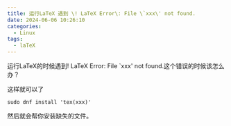 ```yaml
---
title: 运行LaTeX 遇到 \! LaTeX Error\: File \`xxx\' not found.
date: 2024-06-06 10:26:10
categories:
  - Linux
tags:
  - laTeX
---
```

运行LaTeX的时候遇到! LaTeX Error: File `xxx' not found.这个错误的时候该怎么办？
<!--less-->
这样就可以了
```
sudo dnf install 'tex(xxx)'
```
然后就会帮你安装缺失的文件。
